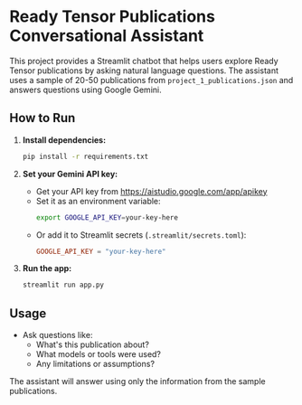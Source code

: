 # Ready Tensor Publications Conversational Assistant

This project provides a Streamlit chatbot that helps users explore Ready Tensor publications by asking natural language questions. The assistant uses a sample of 20-50 publications from `project_1_publications.json` and answers questions using Google Gemini.

## How to Run

1. **Install dependencies:**
   ```bash
   pip install -r requirements.txt
   ```

2. **Set your Gemini API key:**
   - Get your API key from https://aistudio.google.com/app/apikey
   - Set it as an environment variable:
     ```bash
     export GOOGLE_API_KEY=your-key-here
     ```
   - Or add it to Streamlit secrets (`.streamlit/secrets.toml`):
     ```toml
     GOOGLE_API_KEY = "your-key-here"
     ```

3. **Run the app:**
   ```bash
   streamlit run app.py
   ```

## Usage
- Ask questions like:
  - What's this publication about?
  - What models or tools were used?
  - Any limitations or assumptions?

The assistant will answer using only the information from the sample publications.